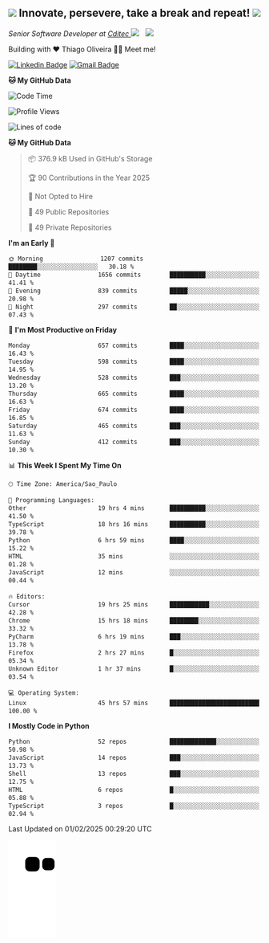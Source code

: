 <h2><img src="https://emojis.slackmojis.com/emojis/images/1531849430/4246/blob-sunglasses.gif?1531849430" width="30"/> Innovate, persevere, take a break and repeat! <img src="https://media.giphy.com/media/12oufCB0MyZ1Go/giphy.gif" width="50"></h2>
<img align='right' src="https://media.giphy.com/media/M9gbBd9nbDrOTu1Mqx/giphy.gif" width="230">
<p><em>Senior Software Developer at <a href="https://www.cditec.com.br/">Cditec
</a><img src="https://media.giphy.com/media/WUlplcMpOCEmTGBtBW/giphy.gif" width="30"> 
</em></p>



Building with ❤️ Thiago Oliveira 👋🏽 Meet me!

[![Linkedin Badge](https://img.shields.io/badge/-Thiago-blue?style=flat-square&logo=Linkedin&logoColor=white&link=https://www.linkedin.com/in/tgmarinho/)](https://www.linkedin.com/in/thiagoceconelo/) 
[![Gmail Badge](https://img.shields.io/badge/-thiceconelo@gmail.com-c14438?style=flat-square&logo=Gmail&logoColor=white&link=mailto:thiceconelo@gmail.com)](mailto:thiceconelo@gmail.com)

</em></p>

<!-- <span style="height ">
![Anurag's GitHub stats](https://github-readme-stats.vercel.app/api?username=arthurspk&show_icons=true&theme=tokyonight)
</span> -->

**🐱 My GitHub Data** 
<!--START_SECTION:waka-->
![Code Time](http://img.shields.io/badge/Code%20Time-2%2C513%20hrs%2023%20mins-blue)

![Profile Views](http://img.shields.io/badge/Profile%20Views-5-blue)

![Lines of code](https://img.shields.io/badge/From%20Hello%20World%20I%27ve%20Written-5.6%20million%20lines%20of%20code-blue)

**🐱 My GitHub Data** 

> 📦 376.9 kB Used in GitHub's Storage 
 > 
> 🏆 90 Contributions in the Year 2025
 > 
> 🚫 Not Opted to Hire
 > 
> 📜 49 Public Repositories 
 > 
> 🔑 49 Private Repositories 
 > 
**I'm an Early 🐤** 

```text
🌞 Morning                1207 commits        ████████░░░░░░░░░░░░░░░░░   30.18 % 
🌆 Daytime                1656 commits        ██████████░░░░░░░░░░░░░░░   41.41 % 
🌃 Evening                839 commits         █████░░░░░░░░░░░░░░░░░░░░   20.98 % 
🌙 Night                  297 commits         ██░░░░░░░░░░░░░░░░░░░░░░░   07.43 % 
```
📅 **I'm Most Productive on Friday** 

```text
Monday                   657 commits         ████░░░░░░░░░░░░░░░░░░░░░   16.43 % 
Tuesday                  598 commits         ████░░░░░░░░░░░░░░░░░░░░░   14.95 % 
Wednesday                528 commits         ███░░░░░░░░░░░░░░░░░░░░░░   13.20 % 
Thursday                 665 commits         ████░░░░░░░░░░░░░░░░░░░░░   16.63 % 
Friday                   674 commits         ████░░░░░░░░░░░░░░░░░░░░░   16.85 % 
Saturday                 465 commits         ███░░░░░░░░░░░░░░░░░░░░░░   11.63 % 
Sunday                   412 commits         ███░░░░░░░░░░░░░░░░░░░░░░   10.30 % 
```


📊 **This Week I Spent My Time On** 

```text
🕑︎ Time Zone: America/Sao_Paulo

💬 Programming Languages: 
Other                    19 hrs 4 mins       ██████████░░░░░░░░░░░░░░░   41.50 % 
TypeScript               18 hrs 16 mins      ██████████░░░░░░░░░░░░░░░   39.78 % 
Python                   6 hrs 59 mins       ████░░░░░░░░░░░░░░░░░░░░░   15.22 % 
HTML                     35 mins             ░░░░░░░░░░░░░░░░░░░░░░░░░   01.28 % 
JavaScript               12 mins             ░░░░░░░░░░░░░░░░░░░░░░░░░   00.44 % 

🔥 Editors: 
Cursor                   19 hrs 25 mins      ███████████░░░░░░░░░░░░░░   42.28 % 
Chrome                   15 hrs 18 mins      ████████░░░░░░░░░░░░░░░░░   33.32 % 
PyCharm                  6 hrs 19 mins       ███░░░░░░░░░░░░░░░░░░░░░░   13.78 % 
Firefox                  2 hrs 27 mins       █░░░░░░░░░░░░░░░░░░░░░░░░   05.34 % 
Unknown Editor           1 hr 37 mins        █░░░░░░░░░░░░░░░░░░░░░░░░   03.54 % 

💻 Operating System: 
Linux                    45 hrs 57 mins      █████████████████████████   100.00 % 
```

**I Mostly Code in Python** 

```text
Python                   52 repos            █████████████░░░░░░░░░░░░   50.98 % 
JavaScript               14 repos            ███░░░░░░░░░░░░░░░░░░░░░░   13.73 % 
Shell                    13 repos            ███░░░░░░░░░░░░░░░░░░░░░░   12.75 % 
HTML                     6 repos             █░░░░░░░░░░░░░░░░░░░░░░░░   05.88 % 
TypeScript               3 repos             █░░░░░░░░░░░░░░░░░░░░░░░░   02.94 % 
```




 Last Updated on 01/02/2025 00:29:20 UTC
<!--END_SECTION:waka-->

![Snake animation](https://github.com/rafaballerini/rafaballerini/blob/output/github-contribution-grid-snake.svg)


<!---
ceconelo/ceconelo is a ✨ special ✨ repository because its `README.md` (this file) appears on your GitHub profile.
You can click the Preview link to take a look at your changes.
--->
